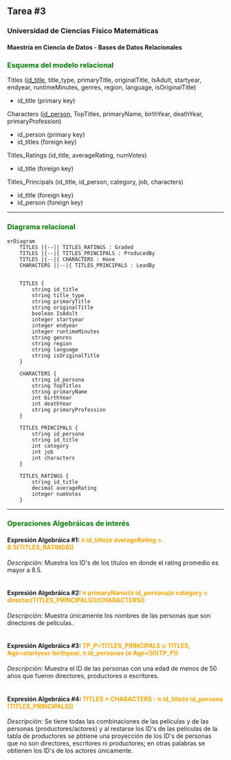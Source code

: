 ## Tarea #3
### Universidad de Ciencias Físico Matemáticas
#### Maestría en Ciencia de Datos - Bases de Datos Relacionales

### <span style="color: green;">Esquema del modelo relacional</span><P>
Titles (<ins>id_title</ins>, title_type, primaryTitle, originalTitle, IsAdult, startyear, endyear, runtimeMinutes, genres, region, language, isOriginalTitle)<p>
- id_title (primary key)

Characters (<ins>id_person</ins>, TopTitles, primaryName, birthYear, deathYear, primaryProfession)<p>
- id_person (primary key)
- id_titles (foreign key)

Titles_Ratings (id_title, averageRating, numVotes)<p>
- id_title (foreign key)

Titles_Principals (id_title, id_person, category, job, characters)<p>
- id_title (foreign key)
- id_person (foreign key)
---
### <span style="color: green;">Diagrama relacional<P></span>

```mermaid
erDiagram
    TITLES |{--|| TITLES_RATINGS : Graded
    TITLES |{--|{ TITLES_PRINCIPALS : ProducedBy
    TITLES |{--|{ CHARACTERS : Have
    CHARACTERS ||--|{ TITLES_PRINCIPALS : LeadBy
   

    TITLES {
        string id_title 
        string title_type
        string primaryTitle
        string originalTitle
        boolean IsAdult
        integer startyear 
        integer endyear
        integer runtimeMinutes
        string genres
        string region
        string language
        string isOriginalTitle
    }

    CHARACTERS {
        string id_persona 
        string TopTitles
        string primaryName
        int birthYear 
        int deathYear
        string primaryProfession
    }

    TITLES_PRINCIPALS {
        string id_persona 
        string id_title 
        int category
        int job 
        int characters
    }

    TITLES_RATINGS {
        string id_title 
        decimal averageRating
        integer numVotes
    }
````
---

### <span style="color: green;">Operaciones Algebráicas de interés<P></span>

#### Expresión Algebráica #1: <span style="color: orange;">π id_title(σ averageRating > 8.5(TITLES_RATINGS))</span>

*Descripción:* Muestra los ID's de los títulos en donde el rating promedio es mayor a 8.5.<br>
<br>

#### Expresión Algebráica #2: <span style="color: orange;"> π primaryName(π id_persona(σ category = director(TITLES_PRINCIPALS))(CHARACTERS))</span>

*Descripción:* Muestra únicamente los nombres de las personas que son directores de películas.<br>
<br>

#### Expresión Algebráica #3: <span style="color: orange;"> TP_P=TITLES_PRINCIPALS ∪ TITLES, Age=startyear-birthyear, π id_personas (σ Age<50(TP_P))</span>

*Descripción:* Muestra el ID de las personas con una edad de menos de 50 años que fueron directores, productores o escritores.<br>
<br>

#### Expresión Algebráica #4: <span style="color: orange;"> TITLES × CHARACTERS - π id_title(σ id_persona (TITLES_PRINCIPALS)) </span>

*Descripción:* Se tiene todas las combinaciones de las películas y de las personas (productores/actores) y al restarse los ID's de las películas de la tabla de productores se pbtiene una proyección de los ID's de personas que no son directores, escritores ni productores; en otras palabras se obtienen los ID's de los actores únicamente.<br>
<br>